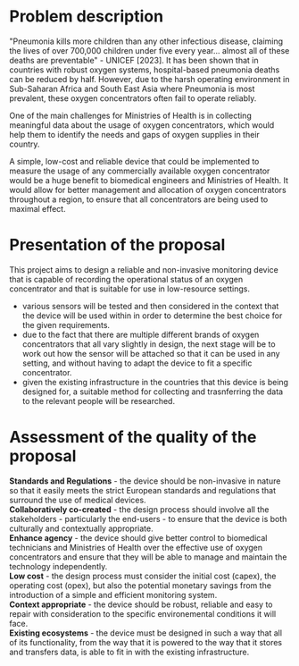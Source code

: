 # Problem description

"Pneumonia kills more children than any other infectious disease, claiming the lives of over 700,000 children under five every year... almost all of these deaths are preventable" - UNICEF [2023]. It has been shown that in countries with robust oxygen systems, hospital-based pneumonia deaths can be reduced by half. However, due to the harsh operating environment in Sub-Saharan Africa and South East Asia where Pneumonia is most prevalent, these oxygen concentrators often fail to operate reliably.

One of the main challenges for Ministries of Health is in collecting meaningful data about the usage of oxygen concentrators, which would help them to identify the needs and gaps of oxygen supplies in their country.

A simple, low-cost and reliable device that could be implemented to measure the usage of any commercially available oxygen concentrator would be a huge benefit to biomedical engineers and Ministries of Health. It would allow for better management and allocation of oxygen concentrators throughout a region, to ensure that all concentrators are being used to maximal effect.

# Presentation of the proposal

This project aims to design a reliable and non-invasive monitoring device that is capable of recording the operational status of an oxygen concentrator and that is suitable for use in low-resource settings.

- various sensors will be tested and then considered in the context that the device will be used within in order to determine the best choice for the given requirements.  
- due to the fact that there are multiple different brands of oxygen concentrators that all vary slightly in design, the next stage will be to work out how the sensor will be attached so that it can be used in any setting, and without having to adapt the device to fit a specific concentrator.  
- given the existing infrastructure in the countries that this device is being designed for, a suitable method for collecting and trasnferring the data to the relevant people will be researched.

# Assessment of the quality of the proposal

**Standards and Regulations** - the device should be non-invasive in nature so that it easily meets the strict European standards and regulations that surround the use of medical devices.  
**Collaboratively co-created** - the design process should involve all the stakeholders - particularly the end-users - to ensure that the device is both culturally and contextually appropriate.  
**Enhance agency** - the device should give better control to biomedical technicians and Ministries of Health over the effective use of oxygen concentrators and ensure that they will be able to manage and maintain the technology independently.  
**Low cost** - the design process must consider the initial cost (capex), the operating cost (opex), but also the potential monetary savings from the introduction of a simple and efficient monitoring system.  
**Context appropriate** - the device should be robust, reliable and easy to repair with consideration to the specific environemental conditions it will face.  
**Existing ecosystems** - the device must be designed in such a way that all of its functionality, from the way that it is powered to the way that it stores and transfers data, is able to fit in with the existing infrastructure.  